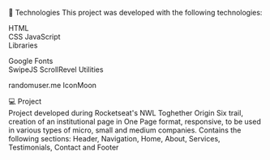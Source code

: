 
🚀 Technologies 
This project was developed with the following technologies:

HTML  
CSS 
JavaScript  
Libraries 

Google Fonts  
SwipeJS 
ScrollRevel 
Utilities 

randomuser.me 
IconMoon  

💻 Project  
Project developed during Rocketseat's NWL Toghether Origin Six trail, creation of an institutional page in One Page format, responsive, to be used in various types of micro, small and medium companies. Contains the following sections: Header, Navigation, Home, About, Services, Testimonials, Contact and Footer
